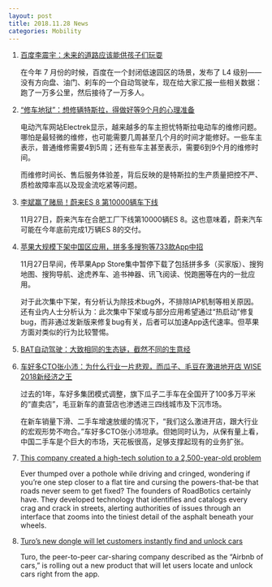 ```yaml
---
layout: post
title: 2018.11.28 News
categories: Mobility
---
```


1. [百度李震宇：未来的道路应该能供孩子们玩耍](https://www.huxiu.com/article/273672.html)

	在今年 7 月份的时候，百度在一个封闭低速园区的场景，发布了 L4 级别——没有方向盘、油门、刹车的一个自动驾驶车，现在给大家汇报一些相关数据：跑了一万多公里，然后接待了一万多人。

2. [“修车地狱”：想修辆特斯拉，得做好等9个月的心理准备](https://www.huxiu.com/article/273751.html)

	电动汽车网站Electrek显示，越来越多的车主担忧特斯拉电动车的维修问题。哪怕是最轻微的维修，也可能需要几周甚至几个月的时间才能修好。一些车主表示，普通维修需要4到5周；还有些车主甚至表示，需要6到9个月的维修时间。

	而维修时间长、售后服务体验差，背后反映的是特斯拉的生产质量把控不严、质检故障率高以及现金流吃紧等问题。

3. [李斌赢了赌局！蔚来ES 8 第10000辆车下线](https://36kr.com/p/5164178.html)

	11月27日，蔚来汽车在合肥工厂下线第10000辆ES 8。这也意味着，蔚来汽车可能在今年底前完成1万辆ES 8的交付。

4. [苹果大规模下架中国区应用，拼多多搜狗等733款App中招](https://36kr.com/p/5164180.html)

	11月27日早间，传苹果App Store集中暂停下载了包括拼多多（买家版）、搜狗地图、搜狗导航、途虎养车、追书神器、讯飞阅读、悦跑圈等在内的一批应用。

	对于此次集中下架，有分析认为除技术bug外，不排除IAP机制等相关原因。还有业内人士分析认为：此次集中下架或与部分应用希望通过“热启动”修复bug，而非通过发新版来修复bug有关，后者可以加速App迭代速率。但苹果方面对类似的行为比较警惕。

5. [BAT自动驾驶：大致相同的生态链，截然不同的生意经](https://36kr.com/p/5164196.html)

6. [车好多CTO张小沛：为什么行业一片悲观，而瓜子、毛豆在激进地开店 WISE 2018新经济之王](https://36kr.com/p/5164211.html)

	过去的1年，车好多集团模式调整，旗下瓜子二手车在全国开了100多万平米的“直卖店”，毛豆新车的直营店也渗透进三四线城市及下沉市场。

	在新车销量下滑、二手车增速放缓的情况下，“我们这么激进开店，跟大行业的宏观形势不吻合。”车好多CTO张小沛坦承。但她同时认为，从保有量上看，中国二手车是个巨大的市场，天花板很高，足够支撑起现有的业务扩张。

7. [This company created a high-tech solution to a 2,500-year-old problem](https://techcrunch.com/sponsored/this-company-created-a-high-tech-solution-to-a-2500-year-old-problem)

	Ever thumped over a pothole while driving and cringed, wondering if you’re one step closer to a flat tire and cursing the powers-that-be that roads never seem to get fixed? The founders of RoadBotics certainly have. They developed technology that identifies and catalogs every crag and crack in streets, alerting authorities of issues through an interface that zooms into the tiniest detail of the asphalt beneath your wheels.

8. [Turo’s new dongle will let customers instantly find and unlock cars](https://techcrunch.com/2018/11/27/turos-new-dongle-will-let-customers-instantly-find-and-unlock-cars/)

	Turo,  the peer-to-peer car-sharing company described as the “Airbnb of cars,” is rolling out a new product that will let users locate and unlock cars right from the app.